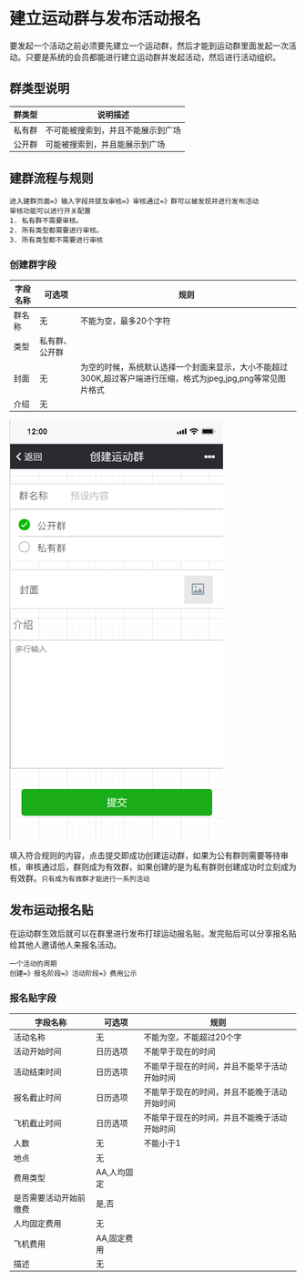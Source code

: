 # 建立运动群与发布活动报名

要发起一个活动之前必须要先建立一个运动群，然后才能到运动群里面发起一次活动。只要是系统的会员都能进行建立运动群并发起活动，然后进行活动组织。

## 群类型说明

群类型 | 说明描述
----- | -----  
私有群 | 不可能被搜索到，并且不能展示到广场
公开群 | 可能被搜索到，并且能展示到广场

## 建群流程与规则

    进入建群页面=》输入字段并提及审核=》审核通过=》群可以被发现并进行发布活动
    审核功能可以进行开关配置
    1. 私有群不需要审核。
    2. 所有类型都需要进行审核。
    3. 所有类型都不需要进行审核

### 创建群字段

字段名称 | 可选项 | 规则
----- | -----  | -----
群名称 | 无     | 不能为空，最多20个字符
类型   | 私有群、公开群 |
封面   | 无     | 为空的时候，系统默认选择一个封面来显示，大小不能超过300K,超过客户端进行压缩，格式为jpeg,jpg,png等常见图片格式
介绍   | 无     |

![创建群](./images/创建群.png)

填入符合规则的内容，点击提交即成功创建运动群，如果为公有群则需要等待审核，审核通过后，群则成为有效群，如果创建的是为私有群则创建成功时立刻成为有效群。`只有成为有效群才能进行一系列活动`

## 发布运动报名贴

在运动群生效后就可以在群里进行发布打球运动报名贴，发完贴后可以分享报名贴给其他人邀请他人来报名活动。

    一个活动的周期
    创建=》报名阶段=》活动阶段=》费用公示

### 报名贴字段

字段名称 | 可选项 | 规则
----- | -----  | -----
活动名称 | 无     | 不能为空，不能超过20个字
活动开始时间 | 日历选项     | 不能早于现在的时间
活动结束时间 | 日历选项     | 不能早于现在的时间，并且不能早于活动开始时间
报名截止时间   | 日历选项 | 不能早于现在的时间，并且不能晚于活动开始时间
飞机截止时间   | 日历选项 | 不能早于现在的时间，并且不能晚于活动开始时间
人数   | 无     | 不能小于1
地点   | 无     |
费用类型   | AA,人均固定    |
是否需要活动开始前缴费   | 是,否    |
人均固定费用   | 无    |
飞机费用   | AA,固定费用     |
描述   | 无     |
